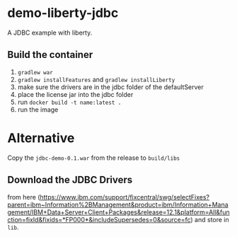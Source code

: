 # demo-liberty-jdbc
A JDBC example with liberty.

## Build the container

1. `gradlew war`
2. `gradlew installFeatures` and `gradlew installLiberty`
3. make sure the drivers are in the jdbc folder of the defaultServer
4. place the license jar into the jdbc folder
5. run `docker build -t name:latest .`
6. run the image

# Alternative

Copy the `jdbc-demo-0.1.war` from the release to `build/libs`

## Download the JDBC Drivers

from here (https://www.ibm.com/support/fixcentral/swg/selectFixes?parent=ibm~Information%2BManagement&product=ibm/Information+Management/IBM+Data+Server+Client+Packages&release=12.1&platform=All&function=fixId&fixids=*FP000*&includeSupersedes=0&source=fc) and store in `lib`.

